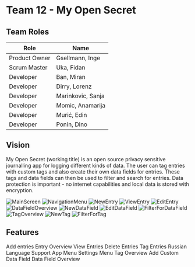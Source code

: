 # Team 12 - My Open Secret
## Team Roles
| Role | Name |
| ---- | ---- |
| Product Owner | Gsellmann, Inge |
| Scrum Master | Uka, Fidan |
| Developer | Ban, Miran |
| Developer | Dirry, Lorenz |
| Developer | Marinkovic, Sanja |
| Developer | Momic, Anamarija |
| Developer | Murić, Edin |
| Developer | Ponin, Dino |

## Vision
My Open Secret (working title) is an open source privacy sensitive journalling app for logging different kinds of data.
The user can tag entries with custom tags and also create their own data fields for entries. These tags and data fields can then be used to filter and search for entries.
Data protection is important - no internet capabilities and local data is stored with encryption.

![MainScreen](https://user-images.githubusercontent.com/5911621/115506232-eb296300-a27a-11eb-8b31-9e94b22f2017.png)
![NavigationMenu](https://user-images.githubusercontent.com/5911621/115506245-efee1700-a27a-11eb-8779-df3fac8cb226.png)
![NewEntry](https://user-images.githubusercontent.com/5911621/115506414-1c099800-a27b-11eb-9195-7c6ddeb8e23c.png)
![ViewEntry](https://user-images.githubusercontent.com/5911621/115506278-f8dee880-a27a-11eb-92b2-784f805aebf2.png)
![EditEntry](https://user-images.githubusercontent.com/5911621/115506292-fb414280-a27a-11eb-84af-74df5b0550df.png)
![DataFieldOverview](https://user-images.githubusercontent.com/5911621/115506477-2d52a480-a27b-11eb-8405-885fb90d9423.png)
![NewDataField](https://user-images.githubusercontent.com/5911621/115506484-2f1c6800-a27b-11eb-8965-2f9bc14e07b0.png)
![EditDataField](https://user-images.githubusercontent.com/5911621/115506495-32afef00-a27b-11eb-828a-1145fffac35b.png)
![FilterForDataField](https://user-images.githubusercontent.com/5911621/115506506-36dc0c80-a27b-11eb-9e60-3e5f30be4a81.png)
![TagOverview](https://user-images.githubusercontent.com/5911621/115506523-3ba0c080-a27b-11eb-95d9-f084cec49391.png)
![NewTag](https://user-images.githubusercontent.com/5911621/115506529-3d6a8400-a27b-11eb-8854-37656eedaedd.png)
![FilterForTag](https://user-images.githubusercontent.com/5911621/115506537-40657480-a27b-11eb-9eb8-1c3ac1f551f9.png)




## Features
Add entries
Entry Overview
View Entries
Delete Entries
Tag Entries
Russian Language Support
App Menu
Settings Menu
Tag Overview
Add Custom Data Field
Data Field Overview

